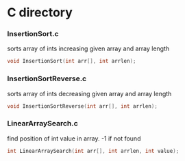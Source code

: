 # C directory

### InsertionSort.c
sorts array of ints increasing given array and array length
```c
void InsertionSort(int arr[], int arrlen);
```

### InsertionSortReverse.c
sorts array of ints decreasing given array and array length
```c
void InsertionSortReverse(int arr[], int arrlen);
```

### LinearArraySearch.c
find position of int value in array. -1 if not found
```c
int LinearArraySearch(int arr[], int arrlen, int value);
```
